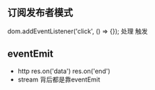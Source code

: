 ## 订阅发布者模式
dom.addEventListener('click', () => {});
处理
触发

## eventEmit
- http
  res.on('data')
  res.on('end')
- stream
  背后都是靠eventEmit 